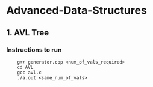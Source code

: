 # Advanced-Data-Structures


## 1. AVL Tree 
### Instructions to run

```
    g++ generator.cpp <num_of_vals_required>
    cd AVL
    gcc avl.c
    ./a.out <same_num_of_vals>
```